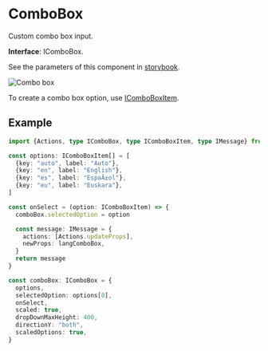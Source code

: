 # ComboBox

Custom combo box input.

**Interface**: IComboBox.

See the parameters of this component in [storybook](https://storybook.onlyoffice.io/?path=/docs/components-combobox--docs).

![Combo box](/assets/images/docspace/combobox.png)

To create a combo box option, use [IComboBoxItem](https://github.com/ONLYOFFICE/docspace-plugin-sdk/blob/master/src/interfaces/components/IComboBox.ts).

## Example

``` ts
import {Actions, type IComboBox, type IComboBoxItem, type IMessage} from "@onlyoffice/docspace-plugin-sdk"

const options: IComboBoxItem[] = [
  {key: "auto", label: "Auto"},
  {key: "en", label: "English"},
  {key: "es", label: "EspaÃ±ol"},
  {key: "eu", label: "Euskara"},
]

const onSelect = (option: IComboBoxItem) => {
  comboBox.selectedOption = option

  const message: IMessage = {
    actions: [Actions.updateProps],
    newProps: langComboBox,
  }
  return message
}

const comboBox: IComboBox = {
  options,
  selectedOption: options[0],
  onSelect,
  scaled: true,
  dropDownMaxHeight: 400,
  directionY: "both",
  scaledOptions: true,
}
```
